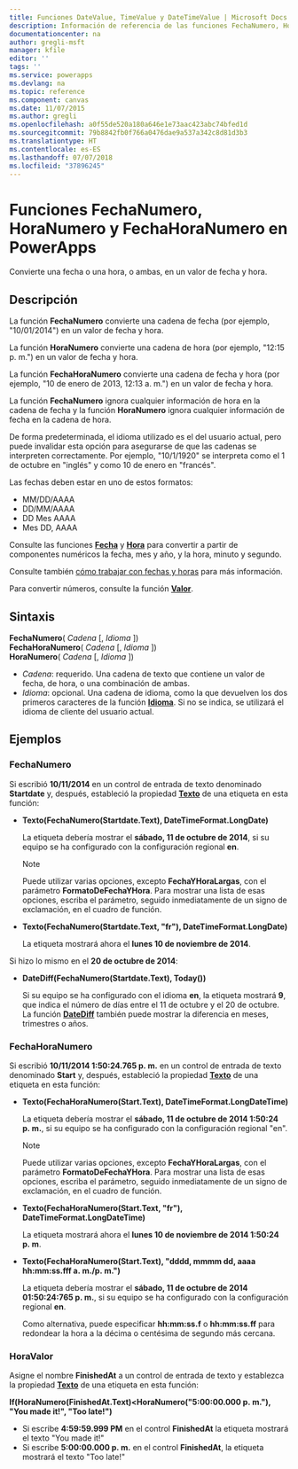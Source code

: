 ```yaml
---
title: Funciones DateValue, TimeValue y DateTimeValue | Microsoft Docs
description: Información de referencia de las funciones FechaNumero, HoraNumero y FechaHoraNumero de PowerApps, con sintaxis y ejemplos
documentationcenter: na
author: gregli-msft
manager: kfile
editor: ''
tags: ''
ms.service: powerapps
ms.devlang: na
ms.topic: reference
ms.component: canvas
ms.date: 11/07/2015
ms.author: gregli
ms.openlocfilehash: a0f55de520a180a646e1e73aac423abc74bfed1d
ms.sourcegitcommit: 79b8842fb0f766a0476dae9a537a342c8d81d3b3
ms.translationtype: HT
ms.contentlocale: es-ES
ms.lasthandoff: 07/07/2018
ms.locfileid: "37896245"
---
```

# <a name="datevalue-timevalue-and-datetimevalue-functions-in-powerapps"></a>Funciones FechaNumero, HoraNumero y FechaHoraNumero en PowerApps
Convierte una fecha o una hora, o ambas, en un valor de fecha y hora.

## <a name="description"></a>Descripción
La función **FechaNumero** convierte una cadena de fecha (por ejemplo, "10/01/2014") en un valor de fecha y hora.

La función **HoraNumero** convierte una cadena de hora (por ejemplo, "12:15 p. m.") en un valor de fecha y hora.

La función **FechaHoraNumero** convierte una cadena de fecha y hora (por ejemplo, "10 de enero de 2013, 12:13 a. m.") en un valor de fecha y hora.

La función **FechaNumero** ignora cualquier información de hora en la cadena de fecha y la función **HoraNumero** ignora cualquier información de fecha en la cadena de hora.

De forma predeterminada, el idioma utilizado es el del usuario actual, pero puede invalidar esta opción para asegurarse de que las cadenas se interpreten correctamente. Por ejemplo, "10/1/1920" se interpreta como el 1 de octubre<sup></sup> en "inglés" y como 10 de enero<sup></sup> en "francés".

Las fechas deben estar en uno de estos formatos:

* MM/DD/AAAA
* DD/MM/AAAA
* DD Mes AAAA
* Mes DD, AAAA

Consulte las funciones **[Fecha](function-date-time.md)** y **[Hora](function-date-time.md)** para convertir a partir de componentes numéricos la fecha, mes y año, y la hora, minuto y segundo.

Consulte también [cómo trabajar con fechas y horas](../show-text-dates-times.md) para más información.

Para convertir números, consulte la función **[Valor](function-value.md)**.

## <a name="syntax"></a>Sintaxis
**FechaNumero**( *Cadena* [, *Idioma* ])<br>**FechaHoraNumero**( *Cadena* [, *Idioma* ])<br>**HoraNumero**( *Cadena* [, *Idioma* ])

* *Cadena*: requerido.  Una cadena de texto que contiene un valor de fecha, de hora, o una combinación de ambas.
* *Idioma*: opcional.  Una cadena de idioma, como la que devuelven los dos primeros caracteres de la función **[Idioma](function-language.md)**.  Si no se indica, se utilizará el idioma de cliente del usuario actual.  

## <a name="examples"></a>Ejemplos
### <a name="datevalue"></a>FechaNumero
Si escribió **10/11/2014** en un control de entrada de texto denominado **Startdate** y, después, estableció la propiedad **[Texto](../controls/properties-core.md)** de una etiqueta en esta función:

* **Texto(FechaNumero(Startdate.Text), DateTimeFormat.LongDate)**
  
    La etiqueta debería mostrar el **sábado, 11 de octubre de 2014**, si su equipo se ha configurado con la configuración regional **en**.
  
    > [!NOTE]
  > Puede utilizar varias opciones, excepto **FechaYHoraLargas**, con el parámetro **FormatoDeFechaYHora**. Para mostrar una lista de esas opciones, escriba el parámetro, seguido inmediatamente de un signo de exclamación, en el cuadro de función.
* **Texto(FechaNumero(Startdate.Text, "fr"), DateTimeFormat.LongDate)**
  
    La etiqueta mostrará ahora el **lunes 10 de noviembre de 2014**.

Si hizo lo mismo en el **20 de octubre de 2014**:

* **DateDiff(FechaNumero(Startdate.Text), Today())**
  
    Si su equipo se ha configurado con el idioma **en**, la etiqueta mostrará **9**, que indica el número de días entre el 11 de octubre y el 20 de octubre. La función **[DateDiff](function-dateadd-datediff.md)** también puede mostrar la diferencia en meses, trimestres o años.

### <a name="datetimevalue"></a>FechaHoraNumero
Si escribió **10/11/2014 1:50:24.765 p. m.** en un control de entrada de texto denominado **Start** y, después, estableció la propiedad **[Texto](../controls/properties-core.md)** de una etiqueta en esta función:

* **Texto(FechaHoraNumero(Start.Text), DateTimeFormat.LongDateTime)**
  
    La etiqueta debería mostrar el **sábado, 11 de octubre de 2014 1:50:24 p. m.**, si su equipo se ha configurado con la configuración regional "en".
  
    > [!NOTE]
  > Puede utilizar varias opciones, excepto **FechaYHoraLargas**, con el parámetro **FormatoDeFechaYHora**. Para mostrar una lista de esas opciones, escriba el parámetro, seguido inmediatamente de un signo de exclamación, en el cuadro de función.
* **Texto(FechaHoraNumero(Start.Text, "fr"), DateTimeFormat.LongDateTime)**
  
    La etiqueta mostrará ahora el **lunes 10 de noviembre de 2014 1:50:24 p. m**.
* **Texto(FechaHoraNumero(Start.Text), "dddd, mmmm dd, aaaa hh:mm:ss.fff a. m./p. m.")**
  
    La etiqueta debería mostrar el **sábado, 11 de octubre de 2014 01:50:24:765 p. m.**, si su equipo se ha configurado con la configuración regional **en**.
  
    Como alternativa, puede especificar **hh:mm:ss.f** o **hh:mm:ss.ff** para redondear la hora a la décima o centésima de segundo más cercana.

### <a name="timevalue"></a>HoraValor
Asigne el nombre **FinishedAt** a un control de entrada de texto y establezca la propiedad **[Texto](../controls/properties-core.md)** de una etiqueta en esta función:

**If(HoraNumero(FinishedAt.Text)<HoraNumero("5:00:00.000 p. m."), "You made it!", "Too late!")**

* Si escribe **4:59:59.999 PM** en el control **FinishedAt** la etiqueta mostrará el texto "You made it!"
* Si escribe **5:00:00.000 p. m.** en el control **FinishedAt**, la etiqueta mostrará el texto "Too late!"

